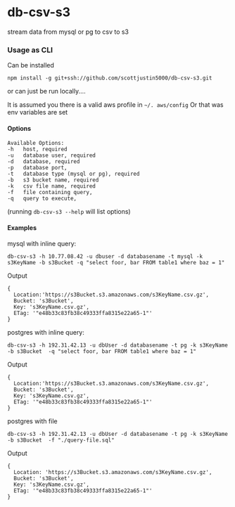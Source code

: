 # db-csv-s3
 stream data from mysql or pg to csv to s3


### Usage as CLI
Can be installed

```
npm install -g git+ssh://github.com/scottjustin5000/db-csv-s3.git
```

or can just be run locally....


It is assumed you there is a valid aws profile in `~/. aws/config`
Or that was env variables are set

#### Options

```
Available Options:
-h   host, required
-u   database user, required
-d   database, required
-p   database port, 
-t   database type (mysql or pg), required
-b   s3 bucket name, required
-k   csv file name, required
-f   file containing query, 
-q   query to execute,
```

(running `db-csv-s3 --help` will list options)

#### Examples

mysql with inline query:

```
db-csv-s3 -h 10.77.08.42 -u dbuser -d databasename -t mysql -k s3KeyName -b s3Bucket -q "select foor, bar FROM table1 where baz = 1"

```

Output

```
{ 
  Location:'https://s3Bucket.s3.amazonaws.com/s3KeyName.csv.gz',
  Bucket: 's3Bucket',
  Key: 's3KeyName.csv.gz',
  ETag: '"e48b33c83fb38c49333ffa8315e22a65-1"' 
}
```

postgres with inline query:

```
db-csv-s3 -h 192.31.42.13 -u dbUser -d databasename -t pg -k s3KeyName -b s3Bucket  -q "select foor, bar FROM table1 where baz = 1"
```

Output

```
{ 
  Location:'https://s3Bucket.s3.amazonaws.com/s3KeyName.csv.gz',
  Bucket: 's3Bucket',
  Key: 's3KeyName.csv.gz',
  ETag: '"e48b33c83fb38c49333ffa8315e22a65-1"' 
}
```

postgres with file

```
db-csv-s3 -h 192.31.42.13 -u dbUser -d databasename -t pg -k s3KeyName -b s3Bucket  -f "./query-file.sql"
```

Output

```
{ 
  Location: 'https://s3Bucket.s3.amazonaws.com/s3KeyName.csv.gz',
  Bucket: 's3Bucket',
  Key: 's3KeyName.csv.gz',
  ETag: '"e48b33c83fb38c49333ffa8315e22a65-1"' 
}
```